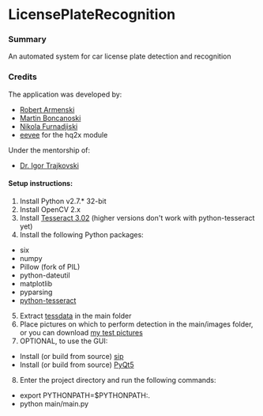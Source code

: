 LicensePlateRecognition
=======================
### Summary
An automated system for car license plate detection and recognition

### Credits
The application was developed by:
* [Robert Armenski](https://github.com/T1T4N)
* [Martin Boncanoski](https://github.com/makedon4e)
* [Nikola Furnadjiski](https://github.com/nikola3103)
* [eevee](https://github.com/eevee/pyhq2x) for the hq2x module

Under the mentorship of:
* [Dr. Igor Trajkovski](http://www.time.mk/trajkovski/)

#### Setup instructions: ####
1. Install Python v2.7.* 32-bit
2. Install OpenCV 2.x
3. Install [Tesseract 3.02](https://github.com/tesseract-ocr/tesseract/releases/tag/3.02.02) (higher versions don't work with python-tesseract yet)
4. Install the following Python packages:
  * six
  * numpy
  * Pillow (fork of PIL)
  * python-dateutil
  * matplotlib
  * pyparsing
  * [python-tesseract](https://bitbucket.org/3togo/python-tesseract/downloads)
5. Extract [tessdata](https://drive.google.com/file/d/0B61RgxZKvD2JT011cWluN3JMMUk/view?usp=sharing) in the main folder
6. Place pictures on which to perform detection in the main/images folder, or you can download [my test pictures](https://drive.google.com/file/d/0B61RgxZKvD2JOVZTZjY1OHVMTmc/view?usp=sharing)
7. OPTIONAL, to use the GUI:
  * Install (or build from source) [sip](https://www.riverbankcomputing.com/software/sip/download)
  * Install (or build from source) [PyQt5](https://www.riverbankcomputing.com/software/pyqt/download5)
8. Enter the project directory and run the following commands:
  * export PYTHONPATH=$PYTHONPATH:.
  * python main/main.py
